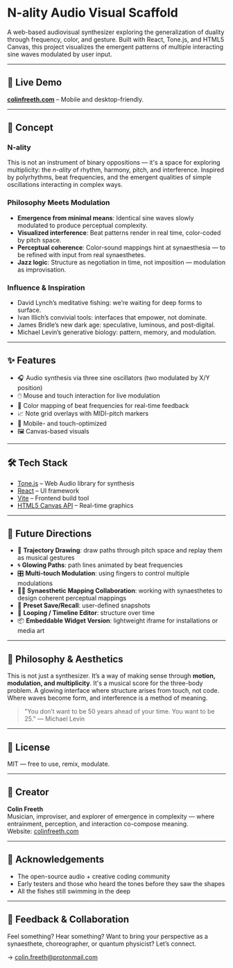 # N-ality Audio Visual Scaffold

A web-based audiovisual synthesizer exploring the generalization of duality through frequency, color, and gesture. Built with React, Tone.js, and HTML5 Canvas, this project visualizes the emergent patterns of multiple interacting sine waves modulated by user input.

---

## 🚀 Live Demo

**[colinfreeth.com](https://colinfreeth.com)** – Mobile and desktop-friendly.

---

## 🎯 Concept

### N-ality

This is not an instrument of binary oppositions — it's a space for exploring multiplicity: the *n-ality* of rhythm, harmony, pitch, and interference. Inspired by polyrhythms, beat frequencies, and the emergent qualities of simple oscillations interacting in complex ways.

### Philosophy Meets Modulation

- **Emergence from minimal means**: Identical sine waves slowly modulated to produce perceptual complexity.
- **Visualized interference**: Beat patterns render in real time, color-coded by pitch space.
- **Perceptual coherence**: Color-sound mappings hint at synaesthesia — to be refined with input from real synaesthetes.
- **Jazz logic**: Structure as negotiation in time, not imposition — modulation as improvisation.

### Influence & Inspiration

- David Lynch’s meditative fishing: we’re waiting for deep forms to surface.
- Ivan Illich’s convivial tools: interfaces that empower, not dominate.
- James Bridle’s new dark age: speculative, luminous, and post-digital.
- Michael Levin’s generative biology: pattern, memory, and modulation.

---

## ✨ Features

- 🎧 Audio synthesis via three sine oscillators (two modulated by X/Y position)
- 🖱️ Mouse and touch interaction for live modulation
- 🎨 Color mapping of beat frequencies for real-time feedback
- 📈 Note grid overlays with MIDI-pitch markers
- 📱 Mobile- and touch-optimized
- 🖼️ Canvas-based visuals

---

## 🛠️ Tech Stack

- [Tone.js](https://tonejs.github.io/) – Web Audio library for synthesis
- [React](https://reactjs.org/) – UI framework
- [Vite](https://vitejs.dev/) – Frontend build tool
- [HTML5 Canvas API](https://developer.mozilla.org/en-US/docs/Web/API/Canvas_API) – Real-time graphics

---

## 🌱 Future Directions

- 🧭 **Trajectory Drawing**: draw paths through pitch space and replay them as musical gestures
- 🌀 **Glowing Paths**: path lines animated by beat frequencies
- 🎛️ **Multi-touch Modulation**: using fingers to control multiple modulations
- 🧑‍🎨 **Synaesthetic Mapping Collaboration**: working with synaesthetes to design coherent perceptual mappings
- 💾 **Preset Save/Recall**: user-defined snapshots
- 🔄 **Looping / Timeline Editor**: structure over time
- 📦 **Embeddable Widget Version**: lightweight iframe for installations or media art

---

## 🧠 Philosophy & Aesthetics

This is not just a synthesizer. It’s a way of making sense through **motion, modulation, and multiplicity**. It's a musical score for the three-body problem. A glowing interface where structure arises from touch, not code. Where waves become form, and interference is a method of meaning.

> "You don’t want to be 50 years ahead of your time. You want to be 25."
> — Michael Levin

---

## 📜 License

MIT — free to use, remix, modulate.

---

## 👤 Creator

**Colin Freeth**\
Musician, improviser, and explorer of emergence in complexity — where entrainment, perception, and interaction co-compose meaning.\
Website: [colinfreeth.com](https://colinfreeth.com)

---

## 🙏 Acknowledgements

- The open-source audio + creative coding community
- Early testers and those who heard the tones before they saw the shapes
- All the fishes still swimming in the deep

---

## 💬 Feedback & Collaboration

Feel something? Hear something? Want to bring your perspective as a synaesthete, choreographer, or quantum physicist? Let’s connect.

→ [colin.freeth@protonmail.com](mailto\:colin.freeth@protonmail.com)
